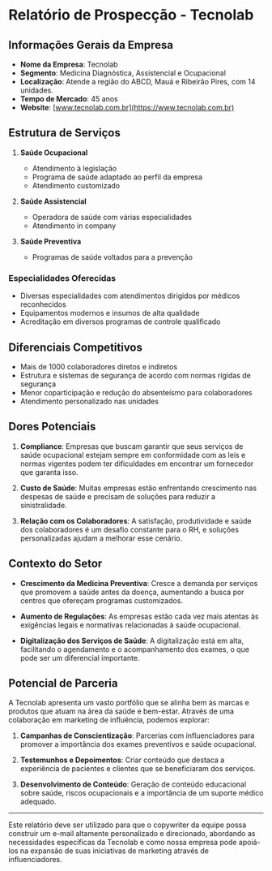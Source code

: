 # Relatório de Prospecção - Tecnolab

## Informações Gerais da Empresa

- **Nome da Empresa**: Tecnolab
- **Segmento**: Medicina Diagnóstica, Assistencial e Ocupacional
- **Localização**: Atende a região do ABCD, Mauá e Ribeirão Pires, com 14 unidades.
- **Tempo de Mercado**: 45 anos
- **Website**: [www.tecnolab.com.br](https://www.tecnolab.com.br)
  
## Estrutura de Serviços

1. **Saúde Ocupacional**
   - Atendimento à legislação
   - Programa de saúde adaptado ao perfil da empresa
   - Atendimento customizado

2. **Saúde Assistencial**
   - Operadora de saúde com várias especialidades
   - Atendimento in company

3. **Saúde Preventiva**
   - Programas de saúde voltados para a prevenção

### Especialidades Oferecidas

- Diversas especialidades com atendimentos dirigidos por médicos reconhecidos
- Equipamentos modernos e insumos de alta qualidade
- Acreditação em diversos programas de controle qualificado

## Diferenciais Competitivos

- Mais de 1000 colaboradores diretos e indiretos
- Estrutura e sistemas de segurança de acordo com normas rígidas de segurança
- Menor coparticipação e redução do absenteísmo para colaboradores
- Atendimento personalizado nas unidades

## Dores Potenciais

1. **Compliance**: Empresas que buscam garantir que seus serviços de saúde ocupacional estejam sempre em conformidade com as leis e normas vigentes podem ter dificuldades em encontrar um fornecedor que garanta isso.

2. **Custo de Saúde**: Muitas empresas estão enfrentando crescimento nas despesas de saúde e precisam de soluções para reduzir a sinistralidade.

3. **Relação com os Colaboradores**: A satisfação, produtividade e saúde dos colaboradores é um desafio constante para o RH, e soluções personalizadas ajudam a melhorar esse cenário.

## Contexto do Setor

- **Crescimento da Medicina Preventiva**: Cresce a demanda por serviços que promovem a saúde antes da doença, aumentando a busca por centros que ofereçam programas customizados.
  
- **Aumento de Regulações**: As empresas estão cada vez mais atentas às exigências legais e normativas relacionadas à saúde ocupacional.

- **Digitalização dos Serviços de Saúde**: A digitalização está em alta, facilitando o agendamento e o acompanhamento dos exames, o que pode ser um diferencial importante.

## Potencial de Parceria

A Tecnolab apresenta um vasto portfólio que se alinha bem às marcas e produtos que atuam na área da saúde e bem-estar. Através de uma colaboração em marketing de influência, podemos explorar:

1. **Campanhas de Conscientização**: Parcerias com influenciadores para promover a importância dos exames preventivos e saúde ocupacional.

2. **Testemunhos e Depoimentos**: Criar conteúdo que destaca a experiência de pacientes e clientes que se beneficiaram dos serviços.

3. **Desenvolvimento de Conteúdo**: Geração de conteúdo educacional sobre saúde, riscos ocupacionais e a importância de um suporte médico adequado.

---

Este relatório deve ser utilizado para que o copywriter da equipe possa construir um e-mail altamente personalizado e direcionado, abordando as necessidades específicas da Tecnolab e como nossa empresa pode apoiá-los na expansão de suas iniciativas de marketing através de influenciadores.